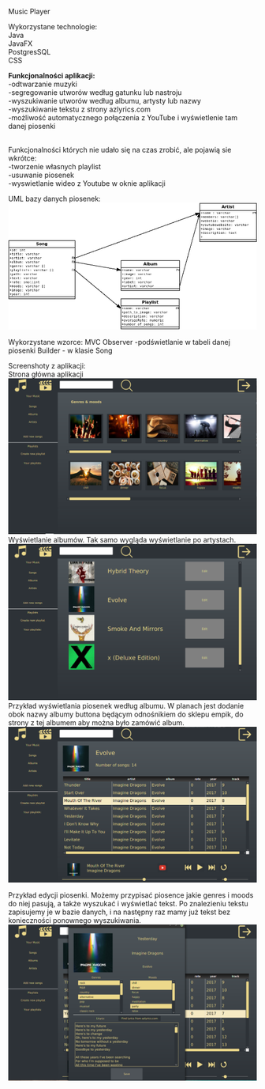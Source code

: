 Music Player

Wykorzystane technologie:<br/>
Java<br/>
JavaFX<br/>
PostgresSQL<br/>
CSS<br/>

<strong>Funkcjonalności aplikacji:</strong><br/>
-odtwarzanie muzyki<br/>
-segregowanie utworów według gatunku lub nastroju<br/>
-wyszukiwanie utworów według albumu, artysty lub nazwy<br/>
-wyszukiwanie tekstu z strony azlyrics.com<br/>
-możliwość automatycznego połączenia z YouTube i wyświetlenie tam danej piosenki<br/>
<br/>

Funkcjonalności których nie udało się na czas zrobić, ale pojawią sie wkrótce:<br/>
-tworzenie własnych playlist<br/>
-usuwanie piosenek<br/>
-wyswietlanie wideo z Youtube w oknie aplikacji<br/>

UML bazy danych piosenek:
![Image description](https://github.com/DanielVeB/Player/blob/master/src/main/resources/baza/playerbaza.png)

Wykorzystane wzorce:
MVC
Observer -podświetlanie w tabeli danej piosenki 
Builder - w klasie Song


Screenshoty z aplikacji:<br/>
Strona główna aplikacji
![Image description](https://github.com/DanielVeB/Player/blob/master/src/main/resources/screenshots/1.png)
Wyświetlanie albumów. Tak samo wygląda wyświetlanie po artystach.
![Image description](https://github.com/DanielVeB/Player/blob/master/src/main/resources/screenshots/2.png)
Przykład wyświetlania piosenek według albumu. W planach jest dodanie obok nazwy albumy buttona będącym odnośnikiem do sklepu empik, do strony z tej albumem aby można było zamówić album.
![Image description](https://github.com/DanielVeB/Player/blob/master/src/main/resources/screenshots/3.png)

Przykład edycji piosenki. Możemy przypisać piosence jakie genres i moods do niej pasują, a także wyszukać i wyświetlać tekst.
Po znalezieniu tekstu zapisujemy je w bazie danych, i na następny raz mamy już tekst bez konieczności ponownego wyszukiwania.
![Image description](https://github.com/DanielVeB/Player/blob/master/src/main/resources/screenshots/4.png)

